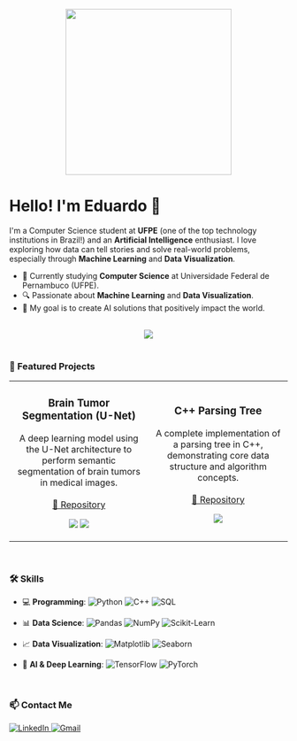 <p align="center">
  <img src="https://www.tramaweb.com.br/wp-content/uploads/2019/10/f6719fd6-tenor.gif" width="300">
</p>

# Hello! I'm Eduardo 👋

I'm a Computer Science student at **UFPE** (one of the top technology institutions in Brazil!) and an **Artificial Intelligence** enthusiast. I love exploring how data can tell stories and solve real-world problems, especially through **Machine Learning** and **Data Visualization**.

- 🌱 Currently studying **Computer Science** at Universidade Federal de Pernambuco (UFPE).
- 🔍 Passionate about **Machine Learning** and **Data Visualization**.
- 🎯 My goal is to create AI solutions that positively impact the world.

<br>

<div align="center">
  <a href="https://skillicons.dev">
    <img src="https://skillicons.dev/icons?i=python,cpp,tensorflow,pytorch,scikitlearn,pandas,numpy,postgres,git,docker,linux&perline=6" />
  </a>
</div>

<br>

### 🚀 Featured Projects
<table>
  <tr>
    <td width="50%">
      <h3 align="center">Brain Tumor Segmentation (U-Net)</h3>
      <p align="center">
        A deep learning model using the U-Net architecture to perform semantic segmentation of brain tumors in medical images.
        <br/><br/>
        <a href="https://github.com/Eduardocin/BrainTumor_UNet_Segmentation">🔗 Repository</a>
      </p>
      <p align="center">
        <img src="https://img.shields.io/badge/-Python-3776AB?style=flat&logo=python&logoColor=white"/>
        <img src="https://img.shields.io/badge/-TensorFlow-FF6F00?style=flat&logo=tensorflow&logoColor=white"/>
      </p>
    </td>
    <td width="50%">
      <h3 align="center">C++ Parsing Tree</h3>
      <p align="center">
        A complete implementation of a parsing tree in C++, demonstrating core data structure and algorithm concepts.
        <br/><br/>
        <a href="https://github.com/Eduardocin/parsing-tree-cpp-">🔗 Repository</a>
      </p>
      <p align="center">
        <img src="https://img.shields.io/badge/-C++-00599C?style=flat&logo=c%2B%2B&logoColor=white"/>
      </p>
    </td>
  </tr>
</table>

<br>

### 🛠️ Skills

- 💻 **Programming**: 
  ![Python](https://img.shields.io/badge/-Python-3776AB?style=flat&logo=python&logoColor=white&logoWidth=20) 
  ![C++](https://img.shields.io/badge/-C++-00599C?style=flat&logo=c%2B%2B&logoColor=white&logoWidth=20) 
  ![SQL](https://img.shields.io/badge/-SQL-4479A1?style=flat&logo=postgresql&logoColor=white&logoWidth=20)
 
- 📊 **Data Science**: 
  ![Pandas](https://img.shields.io/badge/-Pandas-150458?style=flat&logo=pandas&logoColor=white&logoWidth=20) 
  ![NumPy](https://img.shields.io/badge/-NumPy-013243?style=flat&logo=numpy&logoColor=white&logoWidth=20) 
  ![Scikit-Learn](https://img.shields.io/badge/-Scikit--Learn-F7931E?style=flat&logo=scikit-learn&logoColor=white&logoWidth=20)  

- 📈 **Data Visualization**: 
  ![Matplotlib](https://img.shields.io/badge/-Matplotlib-11557c?style=flat&logo=python&logoColor=white&logoWidth=20) 
  ![Seaborn](https://img.shields.io/badge/-Seaborn-3776AB?style=flat&logo=python&logoColor=white&logoWidth=20)  

- 🤖 **AI & Deep Learning**: 
  ![TensorFlow](https://img.shields.io/badge/-TensorFlow-FF6F00?style=flat&logo=tensorflow&logoColor=white&logoWidth=20) 
  ![PyTorch](https://img.shields.io/badge/-PyTorch-EE4C2C?style=flat&logo=pytorch&logoColor=white&logoWidth=20)

<br>

### 📫 Contact Me

<p align="left">
  <a href="https://www.linkedin.com/in/eduardo-henrique-a71782338/" target="_blank">
    <img src="https://img.shields.io/badge/-LinkedIn-0077B5?style=for-the-badge&logo=linkedin&logoColor=white" alt="LinkedIn">
  </a>
  <a href="mailto:eduardosantana.tech@gmail.com" target="_blank">
    <img src="https://img.shields.io/badge/-Gmail-D14836?style=for-the-badge&logo=gmail&logoColor=white" alt="Gmail">
  </a>
</p>
